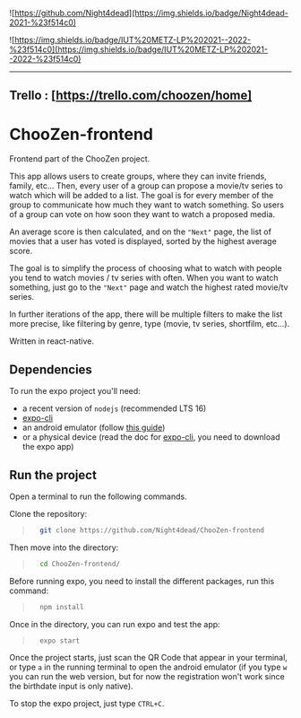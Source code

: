 ![https://github.com/Night4dead](https://img.shields.io/badge/Night4dead-2021-%23f514c0)

![https://img.shields.io/badge/IUT%20METZ-LP%202021--2022-%23f514c0](https://img.shields.io/badge/IUT%20METZ-LP%202021--2022-%23f514c0)

----
Trello : [https://trello.com/choozen/home]
----

# ChooZen-frontend

Frontend part of the ChooZen project.

This app allows users to create groups, where they can invite friends, family, etc... 
Then, every user of a group can propose a movie/tv series to watch which will be added to a list. 
The goal is for every member of the group to communicate how much they want to watch something. So users of a group can vote on how soon they want to watch a proposed media.

An average score is then calculated, and on the `"Next"` page, the list of movies that a user has voted is displayed, sorted by the highest average score.

The goal is to simplify the process of choosing what to watch with people you tend to watch movies / tv series with often. When you want to watch something, just go to the `"Next"` page and watch the highest rated movie/tv series.

In further iterations of the app, there will be multiple filters to make the list more precise, like filtering by genre, type (movie, tv series, shortfilm, etc...).

Written in react-native.

## Dependencies

To run the expo project you'll need:
- a recent version of `nodejs` (recommended LTS 16)
- [expo-cli](https://docs.expo.dev/get-started/installation/)
- an android emulator (follow [this guide](https://docs.expo.dev/workflow/android-studio-emulator/))
- or a physical device (read the doc for [expo-cli](https://docs.expo.dev/get-started/installation/), you need to download the expo app)

## Run the project

Open a terminal to run the following commands.

Clone the repository:
> ```bash
>   git clone https://github.com/Night4dead/ChooZen-frontend
>```

Then move into the directory:
>```bash
>   cd ChooZen-frontend/
>```

Before running expo, you need to install the different packages, run this command:
>```bash
>   npm install
>```

Once in the directory, you can run expo and test the app:
>```bash
>   expo start
>```

Once the project starts, just scan the QR Code that appear in your terminal, or type `a` in the running terminal to open the android emulator (if you type `w` you can run the web version, but for now the registration won't work since the birthdate input is only native).

To stop the expo project, just type `CTRL+C`.
